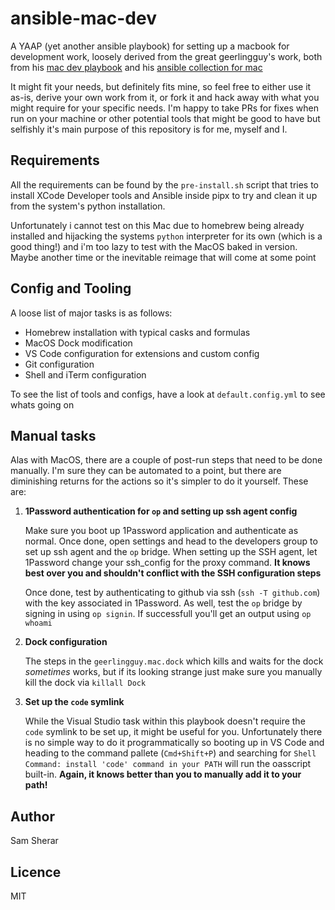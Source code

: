 # ansible-mac-dev

A YAAP (yet another ansible playbook) for setting up a macbook for development work, loosely derived from the great geerlingguy's work, both from his [mac dev playbook](https://github.com/geerlingguy/mac-dev-playbook) and his [ansible collection for mac](https://github.com/geerlingguy/ansible-collection-mac)

It might fit your needs, but definitely fits mine, so feel free to either use it as-is, derive your own work from it, or fork it and hack away with what you might require for your specific needs. I'm happy to take PRs for fixes when run on your machine or other potential tools that might be good to have but selfishly it's main purpose of this repository is for me, myself and I.

## Requirements
All the requirements can be found by the `pre-install.sh` script that tries to install XCode Developer tools and Ansible inside pipx to try and clean it up from the system's python installation. 

Unfortunately i cannot test on this Mac due to homebrew being already installed and hijacking the systems `python` interpreter for its own (which is a good thing!) and i'm too lazy to test with the MacOS baked in version. Maybe another time or the inevitable reimage that will come at some point

## Config and Tooling
A loose list of major tasks is as follows:

* Homebrew installation with typical casks and formulas
* MacOS Dock modification
* VS Code configuration for extensions and custom config
* Git configuration
* Shell and iTerm configuration

To see the list of tools and configs, have a look at `default.config.yml` to see whats going on

## Manual tasks
Alas with MacOS, there are a couple of post-run steps that need to be done manually. I'm sure they can be automated to a point, but there are diminishing returns for the actions so it's simpler to do it yourself. These are:

1. **1Password authentication for `op` and setting up ssh agent config**

    Make sure you boot up 1Password application and authenticate as normal. Once done, open settings and head to the developers group to set up ssh agent and the `op` bridge. When setting up the SSH agent, let 1Password change your ssh_config for the proxy command. **It knows best over you and shouldn't conflict with the SSH configuration steps**

    Once done, test by authenticating to github via ssh (`ssh -T github.com`) with the key associated in 1Password. As well, test the `op` bridge by signing in using `op signin`. If successfull you'll get an output using `op whoami`

1. **Dock configuration**

    The steps in the `geerlingguy.mac.dock` which kills and waits for the dock *sometimes* works, but if its looking strange just make sure you manually kill the dock via `killall Dock`

1. **Set up the `code` symlink**

    While the Visual Studio task within this playbook doesn't require the `code` symlink to be set up, it might be useful for you. Unfortunately there is no simple way to do it programmatically so booting up in VS Code and heading to the command pallete (`Cmd+Shift+P`) and searching for `Shell Command: install 'code' command in your PATH` will run the oasscript built-in. **Again, it knows better than you to manually add it to your path!**

## Author

Sam Sherar

## Licence
MIT